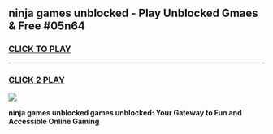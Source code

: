 
## ninja games unblocked - Play Unblocked Gmaes & Free #05n64
<h3>
<a href="https://premium.freeplayer.one?title=ninja_games_unblocked&ref=01M">CLICK TO PLAY</a></h3>
<hr>

<h3>
<a href="https://premium.freeplayer.one?title=ninja_games_unblocked&ref=01M">CLICK 2 PLAY</a>
  
</h3>

<a href="https://premium.freeplayer.one?title=ninja_games_unblocked&ref=01M"><img src="https://clearcache.store/games.png"></a>


**ninja games unblocked games unblocked: Your Gateway to Fun and Accessible Online Gaming**
